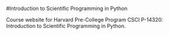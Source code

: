 #Introduction to Scientific Programming in Python

Course website for Harvard Pre-College Program CSCI P-14320: Introduction to Scientific Programming in Python. 
